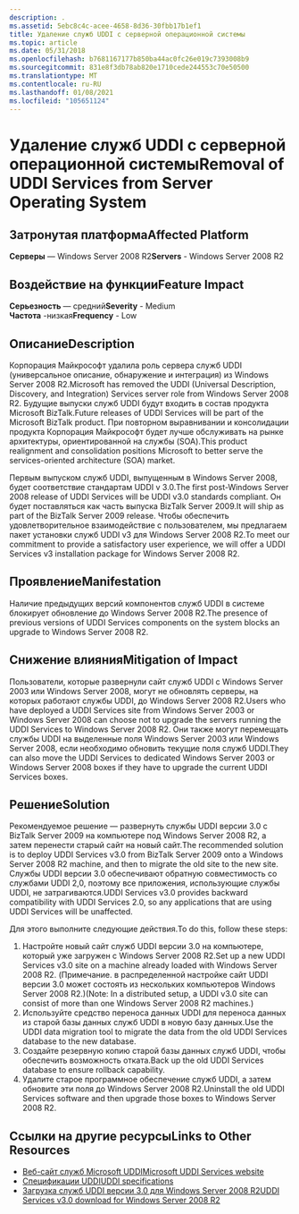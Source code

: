 ```yaml
---
description: .
ms.assetid: 5ebc8c4c-acee-4658-8d36-30fbb17b1ef1
title: Удаление служб UDDI с серверной операционной системы
ms.topic: article
ms.date: 05/31/2018
ms.openlocfilehash: b7681167177b850ba44ac0fc26e019c7393008b9
ms.sourcegitcommit: 831e8f3db78ab820e1710cede244553c70e50500
ms.translationtype: MT
ms.contentlocale: ru-RU
ms.lasthandoff: 01/08/2021
ms.locfileid: "105651124"
---
```

# <a name="removal-of-uddi-services-from-server-operating-system"></a><span data-ttu-id="c2a7d-103">Удаление служб UDDI с серверной операционной системы</span><span class="sxs-lookup"><span data-stu-id="c2a7d-103">Removal of UDDI Services from Server Operating System</span></span>

## <a name="affected-platform"></a><span data-ttu-id="c2a7d-104">Затронутая платформа</span><span class="sxs-lookup"><span data-stu-id="c2a7d-104">Affected Platform</span></span>

<span data-ttu-id="c2a7d-105">**Серверы** — Windows Server 2008 R2</span><span class="sxs-lookup"><span data-stu-id="c2a7d-105">**Servers** - Windows Server 2008 R2</span></span>  



## <a name="feature-impact"></a><span data-ttu-id="c2a7d-106">Воздействие на функции</span><span class="sxs-lookup"><span data-stu-id="c2a7d-106">Feature Impact</span></span>

<span data-ttu-id="c2a7d-107">**Серьезность** — средний</span><span class="sxs-lookup"><span data-stu-id="c2a7d-107">**Severity** - Medium</span></span>  
<span data-ttu-id="c2a7d-108">**Частота** -низкая</span><span class="sxs-lookup"><span data-stu-id="c2a7d-108">**Frequency** - Low</span></span>  

## <a name="description"></a><span data-ttu-id="c2a7d-109">Описание</span><span class="sxs-lookup"><span data-stu-id="c2a7d-109">Description</span></span>

<span data-ttu-id="c2a7d-110">Корпорация Майкрософт удалила роль сервера служб UDDI (универсальное описание, обнаружение и интеграция) из Windows Server 2008 R2.</span><span class="sxs-lookup"><span data-stu-id="c2a7d-110">Microsoft has removed the UDDI (Universal Description, Discovery, and Integration) Services server role from Windows Server 2008 R2.</span></span> <span data-ttu-id="c2a7d-111">Будущие выпуски служб UDDI будут входить в состав продукта Microsoft BizTalk.</span><span class="sxs-lookup"><span data-stu-id="c2a7d-111">Future releases of UDDI Services will be part of the Microsoft BizTalk product.</span></span> <span data-ttu-id="c2a7d-112">При повторном выравнивании и консолидации продукта Корпорация Майкрософт будет лучше обслуживать на рынке архитектуры, ориентированной на службы (SOA).</span><span class="sxs-lookup"><span data-stu-id="c2a7d-112">This product realignment and consolidation positions Microsoft to better serve the services-oriented architecture (SOA) market.</span></span>

<span data-ttu-id="c2a7d-113">Первым выпуском служб UDDI, выпущенным в Windows Server 2008, будет соответствие стандартам UDDI v 3.0.</span><span class="sxs-lookup"><span data-stu-id="c2a7d-113">The first post-Windows Server 2008 release of UDDI Services will be UDDI v3.0 standards compliant.</span></span> <span data-ttu-id="c2a7d-114">Он будет поставляться как часть выпуска BizTalk Server 2009.</span><span class="sxs-lookup"><span data-stu-id="c2a7d-114">It will ship as part of the BizTalk Server 2009 release.</span></span> <span data-ttu-id="c2a7d-115">Чтобы обеспечить удовлетворительное взаимодействие с пользователем, мы предлагаем пакет установки служб UDDI v3 для Windows Server 2008 R2.</span><span class="sxs-lookup"><span data-stu-id="c2a7d-115">To meet our commitment to provide a satisfactory user experience, we will offer a UDDI Services v3 installation package for Windows Server 2008 R2.</span></span>

## <a name="manifestation"></a><span data-ttu-id="c2a7d-116">Проявление</span><span class="sxs-lookup"><span data-stu-id="c2a7d-116">Manifestation</span></span>

<span data-ttu-id="c2a7d-117">Наличие предыдущих версий компонентов служб UDDI в системе блокирует обновление до Windows Server 2008 R2.</span><span class="sxs-lookup"><span data-stu-id="c2a7d-117">The presence of previous versions of UDDI Services components on the system blocks an upgrade to Windows Server 2008 R2.</span></span>

## <a name="mitigation-of-impact"></a><span data-ttu-id="c2a7d-118">Снижение влияния</span><span class="sxs-lookup"><span data-stu-id="c2a7d-118">Mitigation of Impact</span></span>

<span data-ttu-id="c2a7d-119">Пользователи, которые развернули сайт служб UDDI с Windows Server 2003 или Windows Server 2008, могут не обновлять серверы, на которых работают службы UDDI, до Windows Server 2008 R2.</span><span class="sxs-lookup"><span data-stu-id="c2a7d-119">Users who have deployed a UDDI Services site from Windows Server 2003 or Windows Server 2008 can choose not to upgrade the servers running the UDDI Services to Windows Server 2008 R2.</span></span> <span data-ttu-id="c2a7d-120">Они также могут перемещать службы UDDI на выделенные поля Windows Server 2003 или Windows Server 2008, если необходимо обновить текущие поля служб UDDI.</span><span class="sxs-lookup"><span data-stu-id="c2a7d-120">They can also move the UDDI Services to dedicated Windows Server 2003 or Windows Server 2008 boxes if they have to upgrade the current UDDI Services boxes.</span></span>

## <a name="solution"></a><span data-ttu-id="c2a7d-121">Решение</span><span class="sxs-lookup"><span data-stu-id="c2a7d-121">Solution</span></span>

<span data-ttu-id="c2a7d-122">Рекомендуемое решение — развернуть службы UDDI версии 3.0 с BizTalk Server 2009 на компьютере под Windows Server 2008 R2, а затем перенести старый сайт на новый сайт.</span><span class="sxs-lookup"><span data-stu-id="c2a7d-122">The recommended solution is to deploy UDDI Services v3.0 from BizTalk Server 2009 onto a Windows Server 2008 R2 machine, and then to migrate the old site to the new site.</span></span> <span data-ttu-id="c2a7d-123">Службы UDDI версии 3.0 обеспечивают обратную совместимость со службами UDDI 2,0, поэтому все приложения, использующие службы UDDI, не затрагиваются.</span><span class="sxs-lookup"><span data-stu-id="c2a7d-123">UDDI Services v3.0 provides backward compatibility with UDDI Services 2.0, so any applications that are using UDDI Services will be unaffected.</span></span>

<span data-ttu-id="c2a7d-124">Для этого выполните следующие действия.</span><span class="sxs-lookup"><span data-stu-id="c2a7d-124">To do this, follow these steps:</span></span>

1.  <span data-ttu-id="c2a7d-125">Настройте новый сайт служб UDDI версии 3.0 на компьютере, который уже загружен с Windows Server 2008 R2.</span><span class="sxs-lookup"><span data-stu-id="c2a7d-125">Set up a new UDDI Services v3.0 site on a machine already loaded with Windows Server 2008 R2.</span></span> <span data-ttu-id="c2a7d-126">(Примечание. в распределенной настройке сайт UDDI версии 3.0 может состоять из нескольких компьютеров Windows Server 2008 R2.)</span><span class="sxs-lookup"><span data-stu-id="c2a7d-126">(Note: In a distributed setup, a UDDI v3.0 site can consist of more than one Windows Server 2008 R2 machines.)</span></span>
2.  <span data-ttu-id="c2a7d-127">Используйте средство переноса данных UDDI для переноса данных из старой базы данных служб UDDI в новую базу данных.</span><span class="sxs-lookup"><span data-stu-id="c2a7d-127">Use the UDDI data migration tool to migrate the data from the old UDDI Services database to the new database.</span></span>
3.  <span data-ttu-id="c2a7d-128">Создайте резервную копию старой базы данных служб UDDI, чтобы обеспечить возможность отката.</span><span class="sxs-lookup"><span data-stu-id="c2a7d-128">Back up the old UDDI Services database to ensure rollback capability.</span></span>
4.  <span data-ttu-id="c2a7d-129">Удалите старое программное обеспечение служб UDDI, а затем обновите эти поля до Windows Server 2008 R2.</span><span class="sxs-lookup"><span data-stu-id="c2a7d-129">Uninstall the old UDDI Services software and then upgrade those boxes to Windows Server 2008 R2.</span></span>

## <a name="links-to-other-resources"></a><span data-ttu-id="c2a7d-130">Ссылки на другие ресурсы</span><span class="sxs-lookup"><span data-stu-id="c2a7d-130">Links to Other Resources</span></span>

-   [<span data-ttu-id="c2a7d-131">Веб-сайт служб Microsoft UDDI</span><span class="sxs-lookup"><span data-stu-id="c2a7d-131">Microsoft UDDI Services website</span></span>](https://msdn.microsoft.com/biztalk/dd789428.aspx)
-   [<span data-ttu-id="c2a7d-132">Спецификации UDDI</span><span class="sxs-lookup"><span data-stu-id="c2a7d-132">UDDI specifications</span></span>](http://uddi.xml.org/specification)
-   [<span data-ttu-id="c2a7d-133">Загрузка служб UDDI версии 3.0 для Windows Server 2008 R2</span><span class="sxs-lookup"><span data-stu-id="c2a7d-133">UDDI Services v3.0 download for Windows Server 2008 R2</span></span>](https://www.microsoft.com/downloads/details.aspx?FamilyID=e4761835-70f0-4e8d-96c5-64818d54e06e)

 

 



